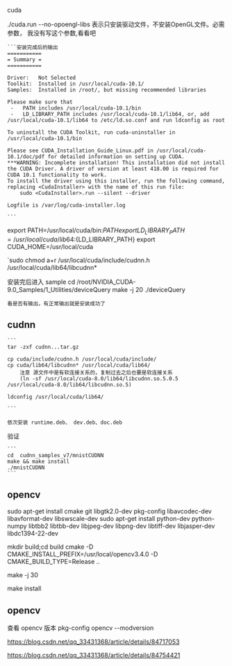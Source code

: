 cuda

./cuda.run --no-opoengl-libs 表示只安装驱动文件，不安装OpenGL文件。必需参数，
    我没有写这个参数,看看吧

    ```安装完成后的输出
    ===========
    = Summary =
    ===========

    Driver:   Not Selected
    Toolkit:  Installed in /usr/local/cuda-10.1/
    Samples:  Installed in /root/, but missing recommended libraries

    Please make sure that
     -   PATH includes /usr/local/cuda-10.1/bin
     -   LD_LIBRARY_PATH includes /usr/local/cuda-10.1/lib64, or, add /usr/local/cuda-10.1/lib64 to /etc/ld.so.conf and run ldconfig as root

    To uninstall the CUDA Toolkit, run cuda-uninstaller in /usr/local/cuda-10.1/bin

    Please see CUDA_Installation_Guide_Linux.pdf in /usr/local/cuda-10.1/doc/pdf for detailed information on setting up CUDA.
    ***WARNING: Incomplete installation! This installation did not install the CUDA Driver. A driver of version at least 418.00 is required for CUDA 10.1 functionality to work.
    To install the driver using this installer, run the following command, replacing <CudaInstaller> with the name of this run file:
        sudo <CudaInstaller>.run --silent --driver

    Logfile is /var/log/cuda-installer.log

    ```

export PATH=/usr/local/cuda/bin:${PATH}
export LD_LIBRARY_PATH=/usr/local/cuda/lib64:${LD_LIBRARY_PATH}
export CUDA_HOME=/usr/local/cuda


`sudo chmod a+r /usr/local/cuda/include/cudnn.h /usr/local/cuda/lib64/libcudnn*




安装完后进入 sample
    cd /root/NVIDIA_CUDA-9.0_Samples/1_Utilities/deviceQuery
    make -j 20
    ./deviceQuery
    
    看是否有输出，有正常输出就是安装成功了



## cudnn

    ```
    tar -zxf cudnn...tar.gz

    cp cuda/include/cudnn.h /usr/local/cuda/include/
    cp cuda/lib64/libcudnn* /usr/local/cuda/lib64/
        注意 源文件中是有软连接关系的，复制过去之后也要是软连接关系
        (ln -sf /usr/local/cuda-8.0/lib64/libcudnn.so.5.0.5 /usr/local/cuda-8.0/lib64/libcudnn.so.5)

    ldconfig /usr/local/cuda/lib64/
    
    ```

    依次安装 runtime.deb、 dev.deb、doc.deb

验证

    ```
    cd  cudnn_samples_v7/mnistCUDNN
    make && make install
    ./mnistCUDNN
    ```

    

## opencv
sudo apt-get install cmake git libgtk2.0-dev pkg-config libavcodec-dev libavformat-dev libswscale-dev
sudo apt-get install python-dev python-numpy libtbb2 libtbb-dev libjpeg-dev libpng-dev libtiff-dev libjasper-dev libdc1394-22-dev

mkdir build;cd build
cmake -D CMAKE_INSTALL_PREFIX=/usr/local/opencv3.4.0 -D CMAKE_BUILD_TYPE=Release ..

make -j 30

make install


## opencv 

查看 opencv 版本
    pkg-config opencv --modversion

https://blog.csdn.net/qq_33431368/article/details/84717053

https://blog.csdn.net/qq_33431368/article/details/84754421
